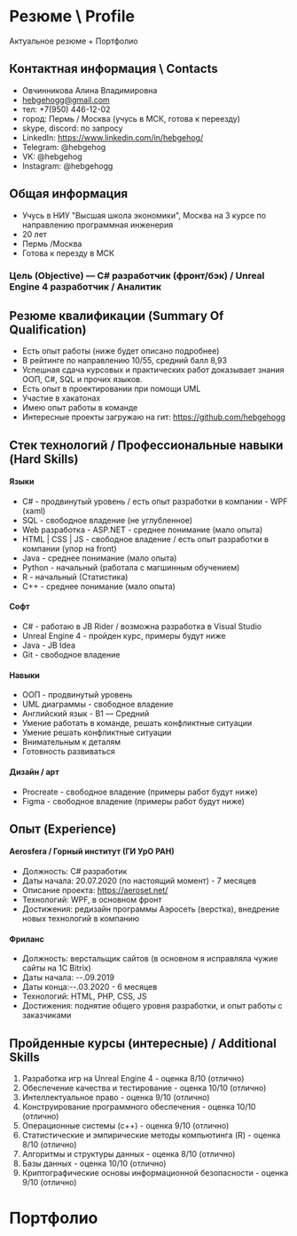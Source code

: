 # Резюме \ Profile
Актуальное резюме + Портфолио

## Контактная информация \ Contacts

- Овчинникова Алина Владимировна
- hebgehogg@gmail.com
- тел: +7(950) 446-12-02
- город: Пермь / Москва (учусь в МСК, готова к переезду)  
- skype, discord: по запросу
- LinkedIn: https://www.linkedin.com/in/hebgehog/
- Telegram: @hebgehog
- VK: @hebgehog
- Instagram: @hebgehogg

## Общая информация

- Учусь в НИУ "Высшая школа экономики", Москва на 3 курсе по направлению программная инженерия
- 20 лет
- Пермь /Москва
- Готова к перезду в МСК
### Цель (Objective) — C# разработчик (фронт/бэк) / Unreal Engine 4 разработчик / Аналитик

## Резюме квалификации (Summary Of Qualification) 

* Есть опыт работы (ниже будет описано подробнее)
* В рейтинге по направлению 10/55, средний балл 8,93
* Успешная сдача курсовых и практических работ доказывает знания ООП, С#, SQL и прочих языков.
* Есть опыт в проектировании при помощи UML
* Участие в хакатонах 
* Имею опыт работы в команде
* Интересные проекты загружаю на гит: https://github.com/hebgehogg

## Стек технологий / Профессиональные навыки (Hard Skills)
#### Языки
* С# - продвинутый уровень / есть опыт разработки в компании - WPF (xaml)
* SQL - свободное владение (не углубленное)
* Web разработка - ASP.NET - среднее понимание  (мало опыта)
* HTML | CSS | JS - свободное владение / есть опыт разработки в компании (упор на front)
* Java - среднее понимание (мало опыта)
* Python - начальный (работала с магшинным обучением)
* R - начальный (Статистика)
* C++ - среднее понимание  (мало опыта)

#### Софт
* C# - работаю в JB Rider / возможна разработка в Visual Studio
* Unreal Engine 4 - пройден курс, примеры будут ниже
* Java - JB Idea
* Git - свободное владение 

#### Навыки
* ООП - продвинутый уровень
* UML диаграммы - свободное владение 
* Английский язык - B1 — Средний
* Умение работать в команде, решать конфликтные ситуации
* Умение решать конфликтные ситуации
* Внимательным к деталям
* Готовность развиваться

#### Дизайн / арт
* Procreate -  свободное владение (примеры работ будут ниже)
* Figma -  свободное владение (примеры работ будут ниже)


## Опыт (Experience)

#### Aerosfera / Горный институт (ГИ УрО РАН)
* Должность: С# разработик 
* Даты начала: 20.07.2020 (по настоящий момент) - 7 месяцев
* Описание проекта: https://aeroset.net/
* Технологий: WPF, в основном фронт
* Достижения: редизайн программы Аэросеть (верстка), внедрение новых технологий в компанию 

#### Фриланс
* Должность: верстальщик сайтов (в основном я исправляла чужие сайты на 1C Bitrix) 
* Даты начала: --.09.2019 
* Даты конца:--.03.2020 - 6 месяцев
* Технологий: HTML, PHP, CSS, JS
* Достижения: поднятие общего уровня разработки, и опыт работы с заказчиками

## Пройденные курсы (интересные) / Additional Skills

1. Разработка игр на Unreal Engine 4 - оценка 8/10 (отлично)
2. Обеспечение качества и тестирование - оценка 10/10 (отлично)
3. Интеллектуальное право - оценка 9/10 (отлично)
4. Конструирование программного обеспечения - оценка 10/10 (отлично)
5. Операционные системы (c++) - оценка 9/10 (отлично)
6. Статистические и эмпирические методы компьютинга (R) - оценка 8/10 (отлично)
7. Алгоритмы и структуры данных - оценка 8/10 (отлично)
8. Базы данных - оценка 10/10 (отлично)
9. Криптографические основы информационной безопасности - оценка 9/10 (отлично)

# Портфолио
